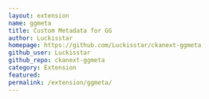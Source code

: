 ```yaml
---
layout: extension
name: ggmeta
title: Custom Metadata for GG
author: Luckisstar
homepage: https://github.com/Luckisstar/ckanext-ggmeta
github_user: Luckisstar
github_repo: ckanext-ggmeta
category: Extension
featured: 
permalink: /extension/ggmeta/
---
```



<Error getting README>
